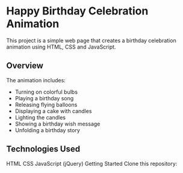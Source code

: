 # Happy Birthday Celebration Animation
This project is a simple web page that creates a birthday celebration animation using HTML, CSS and JavaScript.

## Overview
The animation includes:

- Turning on colorful bulbs
- Playing a birthday song
- Releasing flying balloons
- Displaying a cake with candles
- Lighting the candles
- Showing a birthday wish message
- Unfolding a birthday story
  
## Technologies Used
HTML
CSS
JavaScript (jQuery)
Getting Started
Clone this repository:
